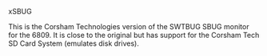 xSBUG

This is the Corsham Technologies version of the SWTBUG SBUG monitor for the 6809.  It is close to the original but has support for the Corsham Tech SD Card System (emulates disk drives).
